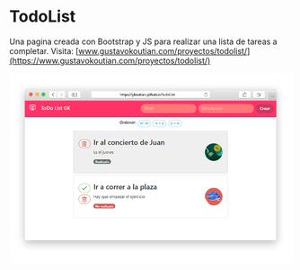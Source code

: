 # TodoList

Una pagina creada con Bootstrap y JS para realizar una lista de tareas a completar.  Visita: [www.gustavokoutian.com/proyectos/todolist/](https://www.gustavokoutian.com/proyectos/todolist/)	

![Imagen de la pagina](https://raw.githubusercontent.com/gkoutian/todoList/master/img/sample.png)
